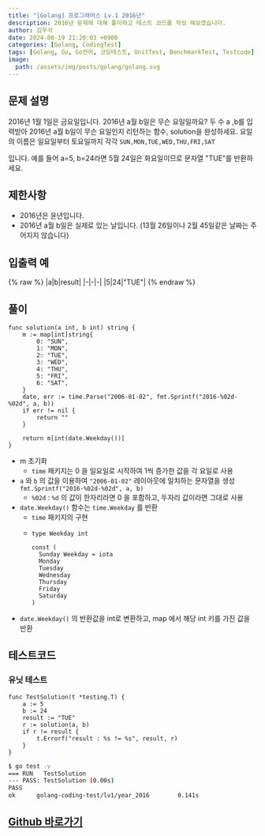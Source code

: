 ```yaml
---
title: "[Golang] 프로그래머스 Lv.1 2016년"
description: 2016년 문제에 대해 풀이하고 테스트 코드를 작성 해보겠습니다.
author: 김우석
date: 2024-08-19 21:20:03 +0900
categories: [Golang, CodingTest]
tags: [Golang, Go, Go언어, 코딩테스트, UnitTest, BenchmarkTest, Testcode]
image:
  path: /assets/img/posts/golang/golang.svg
---
```


## 문제 설명
2016년 1월 1일은 금요일입니다. 2016년 a월 b일은 무슨 요일일까요? 두 수 a ,b를 입력받아 2016년 a월 b일이 무슨 요일인지 리턴하는 함수, solution을 완성하세요. 요일의 이름은 일요일부터 토요일까지 각각 `SUN,MON,TUE,WED,THU,FRI,SAT`

입니다. 예를 들어 a=5, b=24라면 5월 24일은 화요일이므로 문자열 "TUE"를 반환하세요.


## 제한사항
- 2016년은 윤년입니다.
- 2016년 a월 b일은 실제로 있는 날입니다. (13월 26일이나 2월 45일같은 날짜는 주어지지 않습니다)


## 입출력 예
{% raw %}
|a|b|result|
|-|-|-|
|5|24|"TUE"|
{% endraw %}


## 풀이 
```golang
func solution(a int, b int) string {
	m := map[int]string{
		0: "SUN",
		1: "MON",
		2: "TUE",
		3: "WED",
		4: "THU",
		5: "FRI",
		6: "SAT",
	}
	date, err := time.Parse("2006-01-02", fmt.Sprintf("2016-%02d-%02d", a, b))
	if err != nil {
		return ""
	}

	return m[int(date.Weekday())]
}
```

- m 초기화
	- `time` 패키지는 0 을 일요일로 시작하여 1씩 증가한 값을 각 요일로 사용
- `a` 와 `b` 의 값을 이용하여 `"2006-01-02"` 레이아웃에 일치하는 문자열을 생성 `fmt.Sprintf("2016-%02d-%02d", a, b)`
	- `%02d` : `%d` 의 값이 한자리라면 0 을 포함하고, 두자리 값이라면 그대로 사용
- `date.Weekday()` 함수는 `time.Weekday`  를 반환
	- `time` 패키지의 구현
	- ```golang
	  type Weekday int

	  const (
		Sunday Weekday = iota
		Monday
		Tuesday
		Wednesday
		Thursday
		Friday
		Saturday
	  )
  	  ```
- `date.Weekday()` 의 반환값을 int로 변환하고, map 에서 해당 int 키를 가진 값을 반환


## 테스트코드
### 유닛 테스트
```golang
func TestSolution(t *testing.T) {
	a := 5
	b := 24
	result := "TUE"
	r := solution(a, b)
	if r != result {
		t.Errorf("result : %s != %s", result, r)
	}
}
```

```bash
$ go test -v
=== RUN   TestSolution
--- PASS: TestSolution (0.00s)
PASS
ok      golang-coding-test/lv1/year_2016        0.141s
```


## [Github 바로가기](https://github.com/kr-goos/golang-coding-test/tree/master/Lv1/year_2016)